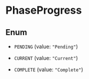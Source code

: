

# PhaseProgress

## Enum


* `PENDING` (value: `"Pending"`)

* `CURRENT` (value: `"Current"`)

* `COMPLETE` (value: `"Complete"`)



